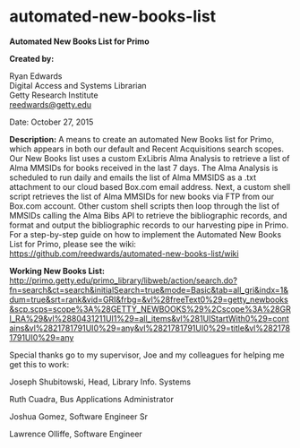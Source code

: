 # automated-new-books-list
<strong>Automated New Books List for Primo</strong>

<strong>Created by:</strong> 

Ryan Edwards</br>
Digital Access and Systems Librarian</br>
Getty Research Institute</br>
reedwards@getty.edu</br>

Date: October 27, 2015

<strong>Description:</strong> A means to create an automated New Books list for Primo, which appears in both our default and Recent Acquisitions search scopes.  Our New Books list uses a custom ExLibris Alma Analysis to retrieve a list of Alma MMSIDs for books received in the last 7 days.  The Alma Analysis is scheduled to run daily and emails the list of Alma MMSIDS as a .txt attachment to our cloud based Box.com email address.  Next, a custom shell script retrieves the list of Alma MMSIDs for new books via FTP from our Box.com account.  Other custom shell scripts then loop through the list of MMSIDs calling the Alma Bibs API to retrieve the bibliographic records, and format and output the bibliographic records to our harvesting pipe in Primo.  For a step-by-step guide on how to implement the Automated New Books List for Primo, please see the wiki: https://github.com/reedwards/automated-new-books-list/wiki 

<strong>Working New Books List:</strong> http://primo.getty.edu/primo_library/libweb/action/search.do?fn=search&ct=search&initialSearch=true&mode=Basic&tab=all_gri&indx=1&dum=true&srt=rank&vid=GRI&frbg=&vl%28freeText0%29=getty_newbooks&scp.scps=scope%3A%28GETTY_NEWBOOKS%29%2Cscope%3A%28GRI_RA%29&vl%2880431211UI1%29=all_items&vl%281UIStartWith0%29=contains&vl%2821781791UI0%29=any&vl%2821781791UI0%29=title&vl%2821781791UI0%29=any 

Special thanks go to my supervisor, Joe and my colleagues for helping me get this to work:

Joseph Shubitowski, Head, Library Info. Systems

Ruth Cuadra, Bus Applications Administrator

Joshua Gomez, Software Engineer Sr

Lawrence Olliffe, Software Engineer

